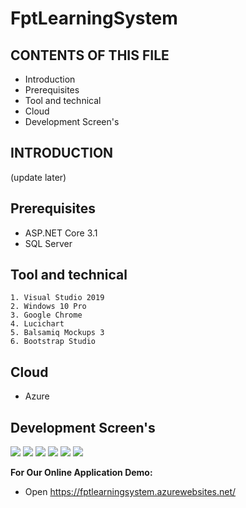 # FptLearningSystem

CONTENTS OF THIS FILE
---------------------

 * Introduction
 * Prerequisites
 * Tool and technical
 * Cloud
 * Development Screen's


INTRODUCTION
------------

(update later)


Prerequisites
------------

- ASP.NET Core 3.1
- SQL Server


Tool and technical
------------

    1. Visual Studio 2019
    2. Windows 10 Pro
    3. Google Chrome
    4. Lucichart
    5. Balsamiq Mockups 3
    6. Bootstrap Studio


Cloud
-------------

- Azure

Development Screen's
-------------

![](https://i.ibb.co/pfnRsGt/index.png)
![](https://i.ibb.co/T4HWPbD/login.png)
![](https://i.ibb.co/qYd5Qnj/dashboard.png)
![](https://i.ibb.co/qj9rmkv/table.png)
![](https://i.ibb.co/X2CpfNB/create-user.png)
![](https://i.ibb.co/qmJPNRb/create.png)

**For Our Online Application Demo:**

- Open https://fptlearningsystem.azurewebsites.net/

